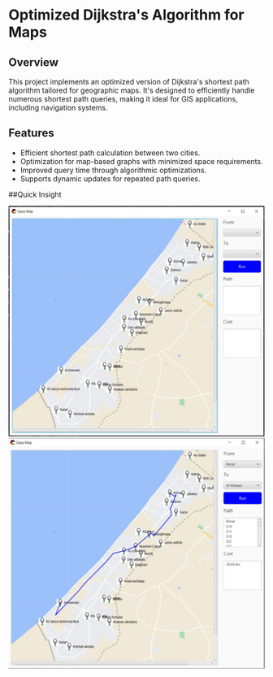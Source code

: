 # Optimized Dijkstra's Algorithm for Maps

## Overview
This project implements an optimized version of Dijkstra's shortest path algorithm tailored for geographic maps. It's designed to efficiently handle numerous shortest path queries, making it ideal for GIS applications, including navigation systems.

## Features
- Efficient shortest path calculation between two cities.
- Optimization for map-based graphs with minimized space requirements.
- Improved query time through algorithmic optimizations.
- Supports dynamic updates for repeated path queries.

##Quick Insight

![Project Example](/images/Gaza.jpg)
![Project Example](/images/Gaza1.jpg)
